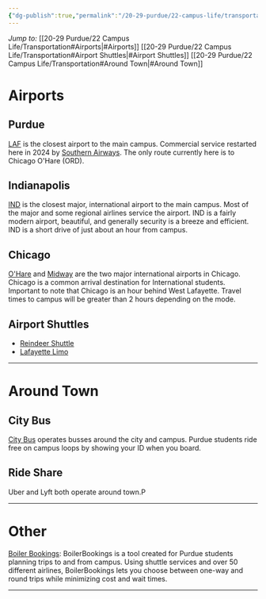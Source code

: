 ```yaml
---
{"dg-publish":true,"permalink":"/20-29-purdue/22-campus-life/transportation/","created":"2024-08-25T19:41:58.293-04:00","updated":"2024-08-28T09:18:00.726-04:00"}
---
```


*Jump to:*
[[20-29 Purdue/22 Campus Life/Transportation#Airports\|#Airports]]
[[20-29 Purdue/22 Campus Life/Transportation#Airport Shuttles\|#Airport Shuttles]]
[[20-29 Purdue/22 Campus Life/Transportation#Around Town\|#Around Town]]

# Airports 
## Purdue
[LAF](https://www.purdue.edu/airport/) is the closest airport to the main campus. Commercial service restarted here in 2024 by [Southern Airways](https://www.iflysouthern.com/). The only route currently here is to Chicago O'Hare (ORD).
## Indianapolis
[IND](https://www.ind.com/) is the closest major, international airport to the main campus. Most of the major and some regional airlines service the airport. IND is a fairly modern airport, beautiful, and generally security is a breeze and efficient. IND is a short drive of just about an hour from campus.
## Chicago
[O'Hare](https://www.flychicago.com/ohare/home/pages/default.aspx) and [Midway](https://www.flychicago.com/midway/home/pages/default.aspx) are the two major international airports in Chicago. Chicago is a common arrival destination for International students. Important to note that Chicago is an hour behind West Lafayette. Travel times to campus will be greater than 2 hours depending on the mode.
## Airport Shuttles
- [Reindeer Shuttle](https://www.reindeershuttle.com/)
- [Lafayette Limo](https://lafayettelimo.com/)
---
# Around Town 
## City Bus
[City Bus](https://www.in.gov/citybuslafayette/) operates busses around the city and campus. Purdue students ride free on campus loops by showing your ID when you board.
## Ride Share
Uber and Lyft both operate around town.P

---
# Other
[Boiler Bookings](https://www.boilerbookings.com/): BoilerBookings is a tool created for Purdue students planning trips to and from campus. Using shuttle services and over 50 different airlines, BoilerBookings lets you choose between one-way and round trips while minimizing cost and wait times.

---
